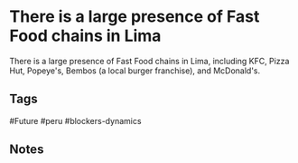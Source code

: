 # There is a large presence of Fast Food chains in Lima

There is a large presence of Fast Food chains in Lima, including KFC, Pizza Hut, Popeye's, Bembos (a local burger franchise), and McDonald's.

## Tags
#Future #peru #blockers-dynamics

## Notes
<!-- Add your notes here -->
